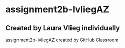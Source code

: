 # assignment2b-lvliegAZ
## Created by Laura Vlieg individually
assignment2b-lvliegAZ created by GitHub Classroom
